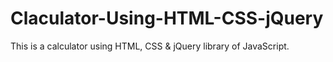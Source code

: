 # Claculator-Using-HTML-CSS-jQuery
This is a calculator using HTML, CSS &amp; jQuery library of JavaScript.
